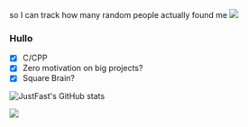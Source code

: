 so I can track how many random people actually found me
![](https://komarev.com/ghpvc/?username=JustFast)

### Hullo
- [X] C/CPP
- [X] Zero motivation on big projects?
- [X] Square Brain?

![JustFast's GitHub stats](https://github-readme-stats.vercel.app/api?username=JustFast&show_icons=true&theme=cobalt)



![](https://emoji.gg/assets/emoji/1686_mamadisimo.png)
